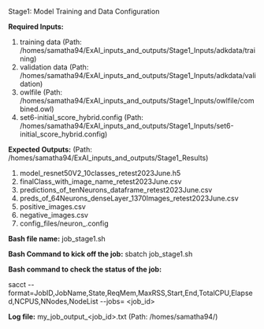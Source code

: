 Stage1: Model Training and Data Configuration




**Required Inputs:**
1) training data                       (Path: /homes/samatha94/ExAI_inputs_and_outputs/Stage1_Inputs/adkdata/training)
2) validation data                     (Path: /homes/samatha94/ExAI_inputs_and_outputs/Stage1_Inputs/adkdata/validation)
3) owlfile                             (Path: /homes/samatha94/ExAI_inputs_and_outputs/Stage1_Inputs/owlfile/combined.owl)
4) set6-initial_score_hybrid.config    (Path: /homes/samatha94/ExAI_inputs_and_outputs/Stage1_Inputs/set6-initial_score_hybrid.config)


**Expected Outputs:**                  (Path: /homes/samatha94/ExAI_inputs_and_outputs/Stage1_Results)
1) model_resnet50V2_10classes_retest2023June.h5
2) finalClass_with_image_name_retest2023June.csv
3) predictions_of_tenNeurons_dataframe_retest2023June.csv
4) preds_of_64Neurons_denseLayer_1370Images_retest2023June.csv
5) positive_images.csv
6) negative_images.csv
7) config_files/neuron_<neuronid>.config


**Bash file name:** job_stage1.sh

**Bash Command to kick off the job:** sbatch job_stage1.sh

**Bash command to check the status of the job:** 

sacct --format=JobID,JobName,State,ReqMem,MaxRSS,Start,End,TotalCPU,Elapsed,NCPUS,NNodes,NodeList --jobs= <job_id>

**Log file:** my_job_output_<job_id>.txt (Path: /homes/samatha94/)


